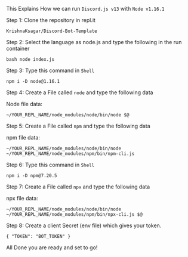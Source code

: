 
This Explains How we can run `Discord.js v13` with `Node v1.16.1`

Step 1: Clone the repository in repl.it

`KrishnaKsagar/Discord-Bot-Template`

Step 2: Select the language as node.js and type the following in the run container

`bash node index.js`

Step 3: Type this command in `Shell`

`npm i -D node@1.16.1`

Step 4: Create a File called `node` and type the following data

Node file data:

`~/YOUR_REPL_NAME/node_modules/node/bin/node $@`

Step 5: Create a File called `npm` and type the following data

npm file data:

`~/YOUR_REPL_NAME/node_modules/node/bin/node ~/YOUR_REPL_NAME/node_modules/npm/bin/npm-cli.js`

Step 6: Type this command in `Shell`

`npm i -D npm@7.20.5`

Step 7: Create a File called `npx` and type the following data

npx file data:

`~/YOUR_REPL_NAME/node_modules/node/bin/node ~/YOUR_REPL_NAME/node_modules/npm/bin/npx-cli.js $@`

Step 8: Create a client Secret (env file) which gives your token.

`{
  "TOKEN": "BOT_TOKEN"
}`

All Done you are ready and set to go!
